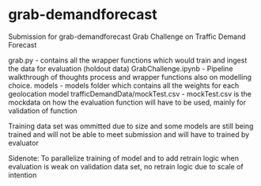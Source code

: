 # grab-demandforecast
Submission for grab-demandforecast Grab Challenge on Traffic Demand Forecast

grab.py - contains all the wrapper functions which would train and ingest the data for evaluation (holdout data)
GrabChallenge.ipynb - Pipeline walkthrough of thoughts process and wrapper functions also on modelling choice.
models - models folder which contains all the weights for each geolocation model
trafficDemandData/mockTest.csv - mockTest.csv is the mockdata on how the evaluation function will have to be used, mainly for validation of function

Training data set was ommitted due to size and some models are still being trained and will not be able to meet submission and will have to trained by evaluator

Sidenote: To parallelize training of model and to add retrain logic when evaluation is weak on validation data set, no retrain logic due to scale of intention
